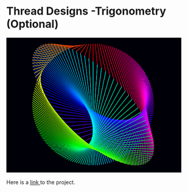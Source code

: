 # Thread Designs -Trigonometry \(Optional\)

![](../.gitbook/assets/image%20%28376%29.png)

Here is a [link ](https://snap.berkeley.edu/snap/snap.html#present:Username=xleroy&ProjectName=19-filography&editMode&noRun)to the project.


